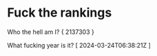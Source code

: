 # Fuck the rankings

Who the hell am I?
{ 2137303 }

What fucking year is it?
[ 2024-03-24T06:38:21Z ]
